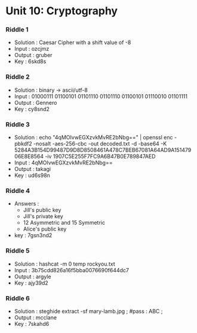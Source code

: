 # Unit 10: Cryptography

### Riddle 1
- Solution : Caesar Cipher with a shift value of -8
- Input    : ozcjmz
- Output   : gruber 
- Key      : 6skd8s    

### Riddle 2
- Solution : binary -> ascii/utf-8
- Input    : 01000111 01100101 01101110 01101110 01100101 01110010 01101111
- Output   : Gennero
- Key      : cy8snd2

### Riddle 3
- Solution : echo "4qMOIvwEGXzvkMvRE2bNbg==" | openssl enc -pbkdf2 -nosalt -aes-256-cbc -out decoded.txt -d -base64 -K 5284A3B154D99487D9D8D8508461A478C7BEB67081A64AD9A15147906E8E8564 -iv 1907C5E255F7FC9A6B47B0E789847AED
- Input    : 4qMOIvwEGXzvkMvRE2bNbg==
- Output   : takagi
- Key      : ud6s98n 

### Riddle 4
- Answers  :
    - Jill's public key 
    - Jill's private key
    - 12 Asymmetric and 15 Symmetric
    - Alice's public key
- key      : 7gsn3nd2

### Riddle 5
- Solution : hashcat -m 0 temp rockyou.txt 
- Input    : 3b75cdd826a16f5bba0076690f644dc7
- Output   : argyle
- Key      : ajy39d2

### Riddle 6
- Solution : steghide extract -sf mary-lamb.jpg ; #pass : ABC ;
- Output   : mcclane
- Key      : 7skahd6

